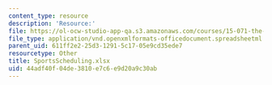 ```yaml
---
content_type: resource
description: 'Resource:'
file: https://ol-ocw-studio-app-qa.s3.amazonaws.com/courses/15-071-the-analytics-edge-spring-2017/44adf40f04de3810e7c6e9d20a9c30ab_SportsScheduling.xlsx
file_type: application/vnd.openxmlformats-officedocument.spreadsheetml.sheet
parent_uid: 611ff2e2-25d3-1291-5c17-05e9cd35ede7
resourcetype: Other
title: SportsScheduling.xlsx
uid: 44adf40f-04de-3810-e7c6-e9d20a9c30ab
---
```

